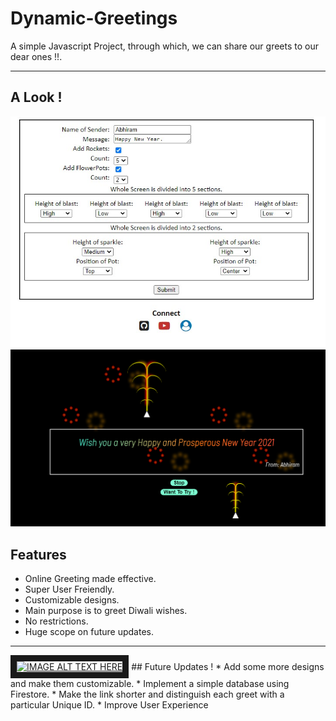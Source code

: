 # Dynamic-Greetings
A simple Javascript Project, through which, we can share our greets to our dear ones !!.
***
## A Look !
![Sender's side](others/home.jpg)
![Receiver's side](others/greet.png)
## Features
* Online Greeting made effective.
* Super User Freiendly.
* Customizable designs.
* Main purpose is to greet Diwali wishes.
* No restrictions.
* Huge scope on future updates.
***
<a href="http://www.youtube.com/watch?feature=player_embedded&v=L7iKSmuuNuw" target="_blank">
<img src="http://img.youtube.com/vi/L7iKSmuuNuw/0.jpg" 
alt="IMAGE ALT TEXT HERE" width="240" height="180" border="10"></a>
## Future Updates !
* Add some more designs and make them customizable.
* Implement a simple database using Firestore.
* Make the link shorter and distinguish each greet with a particular Unique ID.
* Improve User Experience
